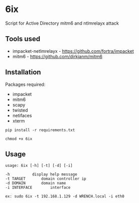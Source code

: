 # 6ix
Script for Active Directory mitm6 and ntlmrelayx attack


## Tools used
* impacket-netlmrelayx - https://github.com/fortra/impacket
* mitm6 - https://github.com/dirkjanm/mitm6

## Installation
Packages required:
* impacket
* mitm6
* scapy
* twisted
* netifaces
* xterm
  
`pip install -r requirements.txt`

`chmod +x 6ix`

## Usage
```
usage: 6ix [-h] [-t] [-d] [-i] 

-h			display help message
-t TARGET		domain controller ip
-d DOMAIN		domain name
-i INTERFACE		interface

ex: sudo 6ix -t 192.168.1.129 -d WRENCH.local -i eth0
```
